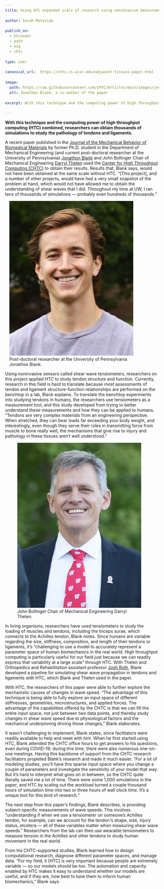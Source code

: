```yaml
---
title: Using HTC expanded scale of research using noninvasive measurements of tendons and ligaments

author: Sarah Matysiak

publish_on:
  - htcondor
  - path
  - osg
  - chtc
  
type: user

canonical_url:  https://chtc.cs.wisc.edu/adjacent-tissues-paper.html

image:
  path: https://raw.githubusercontent.com/CHTC/Articles/main/images/jonblank.jpg
  alt: Jonathon Blank, a co-author of the paper
  
excerpt: With this technique and the computing power of high throughput computing (HTC) combined, researchers can obtain thousands of simulations to study the pathology of tendons and ligaments.

---
```

**With this technique and the computing power of high throughput computing (HTC) combined, researchers can obtain thousands of simulations to study the pathology of tendons 
and ligaments.**

  

A recent paper published in the [Journal of the Mechanical Behavior of Biomedical Materials](https://www.sciencedirect.com/science/article/abs/pii/S1751616123004915) by former Ph.D. 
student in the Department of Mechanical Engineering (and current post-doctoral researcher at the University of Pennsylvania)
[Jonathon Blank](https://www.med.upenn.edu/orl/personnel/jonathon-blank-ph-d.html) and John Bollinger Chair of Mechanical Engineering
[Darryl Thelen](https://directory.engr.wisc.edu/me/faculty/thelen_darryl/) used the [Center for High Throughput Computing (CHTC)](https://chtc.github.io/) to obtain their results. 
Results that, Blank says, would not have been obtained at the same scale without HTC. “[This project], and a number of other projects, would have had a very small snapshot of the 
problem at hand, which would not have allowed me to obtain the understanding of shear waves that I did. Throughout my time at UW, I ran tens of thousands of simulations — probably 
even hundreds of thousands.”


  
  <figure class="figure float-end" style="margin-left: 1em; width: 406px;">
  <img src='https://raw.githubusercontent.com/CHTC/Articles/main/images/jonblank.jpg' class="figure-img img-fluid rounded" alt="Post-doctoral researcher at the University of Pennsylvania Jonathon Blank." width="406px">
  <figcaption class="figure-caption">Post-doctoral researcher at the University of Pennsylvania Jonathon Blank.<br/></figcaption>
</figure>


  

Using noninvasive sensors called shear wave tensiometers, researchers on this project applied HTC to study tendon structure and function. Currently, research in this field is hard 
to translate because most assessments of tendon and ligament structure-function relationships are performed on the benchtop in a lab, Blank explains. To translate the benchtop
experiments into studying tendons in humans, the researchers use tensiometers as a measurement tool, and this study developed from trying to better understand these measurements 
and how they can be applied to humans. “Tendons are very complex materials from an engineering perspective. When stretched, they can bear loads far exceeding your body weight, and 
interestingly, even though they serve their roles in transmitting force from muscle to bone really well, the mechanisms that give rise to injury and pathology in these tissues aren’t 
well understood.”
 
  
  
  <figure class="figure float-end" style="margin-right: 1em; width: 406px;">
  <img src='https://raw.githubusercontent.com/CHTC/Articles/main/images/darrylthelen.jpg' class="figure-img img-fluid rounded" alt="John Bollinger Chair of Mechanical Engineering Darryl Thelen." width="406px">
  <figcaption class="figure-caption">John Bollinger Chair of Mechanical Engineering Darryl Thelen.<br/></figcaption>
</figure>


  

In living organisms, researchers have used tensiometers to study the loading of muscles and tendons, including the triceps surae, which connects to the Achilles tendon, Blank notes. 
Since humans are variable regarding the size, stiffness, composition, and length of their tendons or ligaments, it’s “challenging to use a model to accurately represent a parameter 
space of human biomechanics in the real world. High throughput computing is particularly useful for our field just because we can readily express that variability at a large scale” 
through HTC. With Thelen and Orthopedics and Rehabilitation assistant professor [Josh Roth](https://directory.engr.wisc.edu/me/Faculty/Roth_Josh/), Blank developed a pipeline for 
simulating shear wave propagation in tendons and ligaments with HTC, which Blank and Thelen used in the paper.

  

With HTC, the researchers of this paper were able to further explore the mechanistic causes of changes in wave speed. “The advantage of this technique is being able to fully explore
an input space of different stiffnesses, geometries, microstructures, and applied forces. The advantage of the capabilities offered by the CHTC is that we can fill the entire input
space, not just between two data points, and thereby study changes in shear wave speed due to physiological factors and the mechanical underpinning driving those changes,” Blank 
elaborates.

  

It wasn’t challenging to implement, Blank states, since facilitators were readily available to help and meet with him. When he first started using HTC, Blank attended the CHTC 
office hours to get answers to his questions, even during COVID-19; during this time, there were also numerous one-on-one meetings. Having this backbone of support from the CHTC 
research facilitators propelled Blank’s research and made it much easier. “For a lot of modeling studies, you'll have this sparse input space where you change a couple of parameters 
and investigate the sensitivity of your model that way. But it’s hard to interpret what goes on in between, so the CHTC quite literally saved me a lot of time. There were some 
1,000 simulations in the paper, and HTC by scaling out the workload turned a couple thousand hours of simulation time into two or three hours of wall clock time. It’s a unique tool 
for this kind of research.”

  

The next step from this paper’s findings, Blank describes, is providing subject-specific measurements of wave speeds. This involves “understanding if when we use a tensiometer on 
someone’s Achilles tendon, for example, can we account for the tendon's shape, size, injury status, etcetera — all of these variables matter when measuring shear wave speeds.” 
Researchers from the lab can then use wearable tensiometers to measure tension in the Achilles and other tendons to study human movement in the real world.

  

From his CHTC-supported studies, Blank learned how to design computational research, diagnose different parameter spaces, and manage data. “For my field, it [HTC] is very important
because people are extremely variable — so our models should be too. The automation and capacity enabled by HTC makes it easy to understand whether our models are useful, and if 
they are, how best to tune them to inform human biomechanics,” Blank says.
